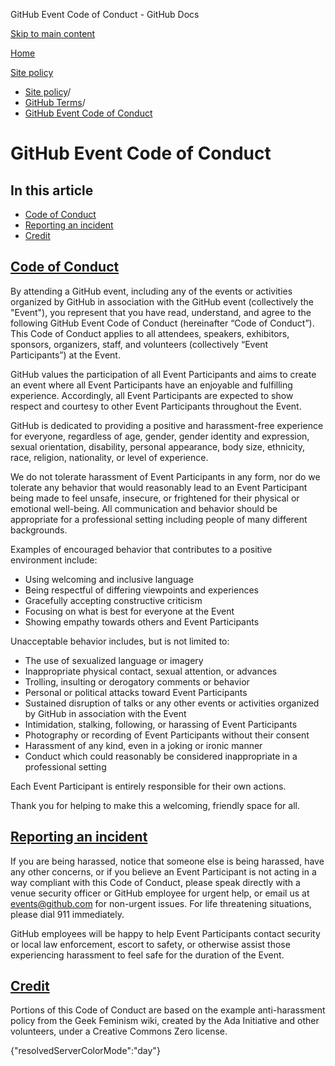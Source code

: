 GitHub Event Code of Conduct - GitHub Docs

[Skip to main content](#main-content)

[Home](/pt)

[Site policy](/pt/site-policy)

* [Site policy](/pt/site-policy)/
* [GitHub Terms](/pt/site-policy/github-terms)/
* [GitHub Event Code of Conduct](/pt/site-policy/github-terms/github-event-code-of-conduct)

GitHub Event Code of Conduct
==========

In this article
----------

* [Code of Conduct](#code-of-conduct)
* [Reporting an incident](#reporting-an-incident)
* [Credit](#credit)

[Code of Conduct](#code-of-conduct)
----------

By attending a GitHub event, including any of the events or activities organized by GitHub in association with the GitHub event (collectively the "Event"), you represent that you have read, understand, and agree to the following GitHub Event Code of Conduct (hereinafter “Code of Conduct”). This Code of Conduct applies to all attendees, speakers, exhibitors, sponsors, organizers, staff, and volunteers (collectively “Event Participants”) at the Event.

GitHub values the participation of all Event Participants and aims to create an event where all Event Participants have an enjoyable and fulfilling experience. Accordingly, all Event Participants are expected to show respect and courtesy to other Event Participants throughout the Event.

GitHub is dedicated to providing a positive and harassment-free experience for everyone, regardless of age, gender, gender identity and expression, sexual orientation, disability, personal appearance, body size, ethnicity, race, religion, nationality, or level of experience.

We do not tolerate harassment of Event Participants in any form, nor do we tolerate any behavior that would reasonably lead to an Event Participant being made to feel unsafe, insecure, or frightened for their physical or emotional well-being. All communication and behavior should be appropriate for a professional setting including people of many different backgrounds.

Examples of encouraged behavior that contributes to a positive environment include:

* Using welcoming and inclusive language
* Being respectful of differing viewpoints and experiences
* Gracefully accepting constructive criticism
* Focusing on what is best for everyone at the Event
* Showing empathy towards others and Event Participants

Unacceptable behavior includes, but is not limited to:

* The use of sexualized language or imagery
* Inappropriate physical contact, sexual attention, or advances
* Trolling, insulting or derogatory comments or behavior
* Personal or political attacks toward Event Participants
* Sustained disruption of talks or any other events or activities organized by GitHub in association with the Event
* Intimidation, stalking, following, or harassing of Event Participants
* Photography or recording of Event Participants without their consent
* Harassment of any kind, even in a joking or ironic manner
* Conduct which could reasonably be considered inappropriate in a professional setting

Each Event Participant is entirely responsible for their own actions.

Thank you for helping to make this a welcoming, friendly space for all.

[Reporting an incident](#reporting-an-incident)
----------

If you are being harassed, notice that someone else is being harassed, have any other concerns, or if you believe an Event Participant is not acting in a way compliant with this Code of Conduct, please speak directly with a venue security officer or GitHub employee for urgent help, or email us at [events@github.com](mailto:events@github.com) for non-urgent issues. For life threatening situations, please dial 911 immediately.

GitHub employees will be happy to help Event Participants contact security or local law enforcement, escort to safety, or otherwise assist those experiencing harassment to feel safe for the duration of the Event.

[Credit](#credit)
----------

Portions of this Code of Conduct are based on the example anti-harassment policy from the Geek Feminism wiki, created by the Ada Initiative and other volunteers, under a Creative Commons Zero license.

{"resolvedServerColorMode":"day"}
